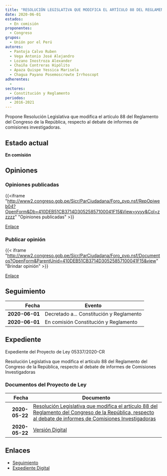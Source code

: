 ```yaml
---
title: "RESOLUCIÓN LEGISLATIVA QUE MODIFICA EL ARTÍCULO 88 DEL REGLAMENTO DEL CONGRESO DE LA REPÚBLICA, RESPECTO AL DEBATE DE INFORMES DE COMISIONES INVESTIGADORAS"
date: 2020-06-01
estados: 
  - En comisión
proponentes: 
  - Congreso
grupos: 
  - Unión por el Perú
autores: 
  - Pantoja Calvo Ruben
  - Vega Antonio José Alejandro
  - Lozano Inostroza Alexander
  - Chaiña Contreras Hipólito
  - Apaza Quispe Yessica Marisela
  - Chagua Payano Posemoscrowte Irrhoscopt
adherentes: 
  - 
sectores: 
  - Constitución y Reglamento
periodos: 
  - 2016-2021
---
```


Propone Resolución Legislativa que modifica el artículo 88 del Reglamento del Congreso de la República, respecto al debate de informes de comisiones investigadoras.


## Estado actual

**En comisión**

## Opiniones

### Opiniones publicadas

{{<iframe "http://www2.congreso.gob.pe/Sicr/ParCiudadana/Foro_pvp.nsf/RepOpiweb04?OpenForm&Db=410DEB51CB3714D30525857100041F15&View=yyyy&Col=zzzzz" "Opiniones publicadas" >}}

[Enlace](http://www2.congreso.gob.pe/Sicr/ParCiudadana/Foro_pvp.nsf/RepOpiweb04?OpenForm&Db=410DEB51CB3714D30525857100041F15&View=yyyy&Col=zzzzz)
### Publicar opinión

{{< iframe "http://www2.congreso.gob.pe/Sicr/ParCiudadana/Foro_pvp.nsf/Documentos?OpenForm&ParentUnid=410DEB51CB3714D30525857100041F15&view" "Brindar opinión" >}}

[Enlace](http://www2.congreso.gob.pe/Sicr/ParCiudadana/Foro_pvp.nsf/Documentos?OpenForm&ParentUnid=410DEB51CB3714D30525857100041F15&view)

## Seguimiento

| Fecha | Evento |
|------:|--------|
| **2020-06-01** | Decretado a... Constitución y Reglamento|
| **2020-06-01** | En comisión Constitución y Reglamento|


## Expediente

Expediente del Proyecto de Ley 05337/2020-CR

Resolución Legislativa que modifica el artículo 88 del Reglamento del Congreso de la República, respecto al debate de informes de Comisiones Investigadoras


### Documentos del Proyecto de Ley

| Fecha | Documento |
|------:|--------|
| **2020-05-22** | [Resolución Legislativa que modifica el artículo 88 del Reglamento del Congreso de la República, respecto al debate de informes de Comisiones Investigadoras](http://www.leyes.congreso.gob.pe/Documentos/2016_2021/Proyectos_de_Ley_y_de_Resoluciones_Legislativas/PL05337_20200522.pdf) |
| **2020-05-22** | [Versión Digital](http://www.leyes.congreso.gob.pe/Documentos/2016_2021/Proyectos_de_Ley_y_de_Resoluciones_Legislativas/Proyectos_Firmas_digitales/PL05337.pdf) |

## Enlaces 

- [Seguimiento](http://www2.congreso.gob.pe/Sicr/TraDocEstProc/CLProLey2016.nsf/f7fff46988ca05b1052578e100829cc7/03777c00d9e1f33c0525857000740a24?OpenDocument)
- [Expediente Digital](http://www2.congreso.gob.pe/Sicr/TraDocEstProc/CLProLey2016.nsf/f7fff46988ca05b1052578e100829cc7/03777c00d9e1f33c0525857000740a24?OpenDocument&Click=05257FB7005EB655.eb71d0cf91d8294e05256cdf006b5706/$Body/0.1C6C)
